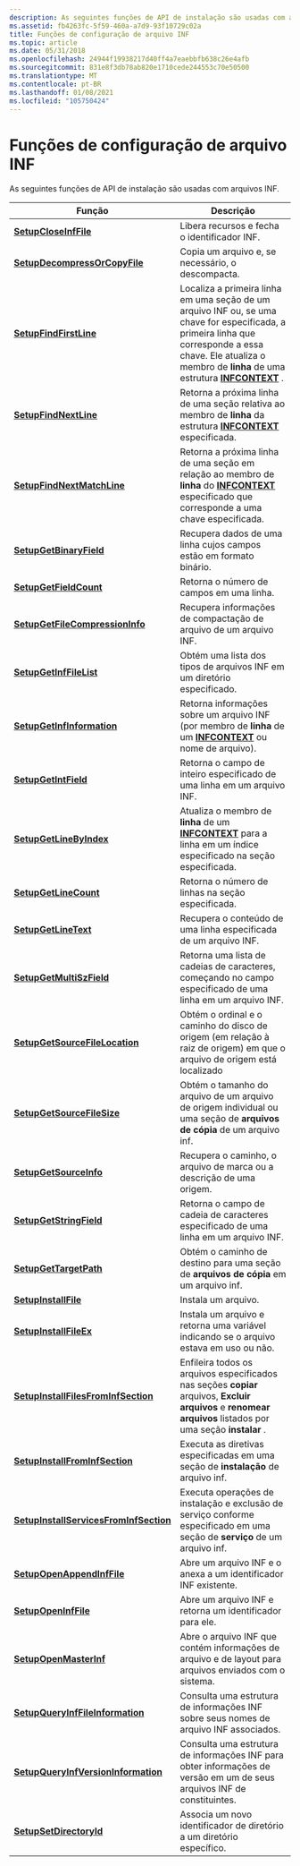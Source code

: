 ```yaml
---
description: As seguintes funções de API de instalação são usadas com arquivos INF.
ms.assetid: fb4263fc-5f59-460a-a7d9-93f10729c02a
title: Funções de configuração de arquivo INF
ms.topic: article
ms.date: 05/31/2018
ms.openlocfilehash: 24944f19938217d40ff4a7eaebbfb638c26e4afb
ms.sourcegitcommit: 831e8f3db78ab820e1710cede244553c70e50500
ms.translationtype: MT
ms.contentlocale: pt-BR
ms.lasthandoff: 01/08/2021
ms.locfileid: "105750424"
---
```

# <a name="inf-file-setup-functions"></a>Funções de configuração de arquivo INF

As seguintes funções de API de instalação são usadas com arquivos INF.



| Função                                                                         | Descrição                                                                                                                                                                                            |
|----------------------------------------------------------------------------------|--------------------------------------------------------------------------------------------------------------------------------------------------------------------------------------------------------|
| [**SetupCloseInfFile**](/windows/desktop/api/Setupapi/nf-setupapi-setupcloseinffile)                                   | Libera recursos e fecha o identificador INF.                                                                                                                                                             |
| [**SetupDecompressOrCopyFile**](/windows/desktop/api/Setupapi/nf-setupapi-setupdecompressorcopyfilea)                   | Copia um arquivo e, se necessário, o descompacta.                                                                                                                                                      |
| [**SetupFindFirstLine**](/windows/desktop/api/Setupapi/nf-setupapi-setupfindfirstlinea)                                 | Localiza a primeira linha em uma seção de um arquivo INF ou, se uma chave for especificada, a primeira linha que corresponde a essa chave. Ele atualiza o membro de **linha** de uma estrutura [**INFCONTEXT**](/windows/desktop/api/Setupapi/ns-setupapi-infcontext) . |
| [**SetupFindNextLine**](/windows/desktop/api/Setupapi/nf-setupapi-setupfindnextline)                                   | Retorna a próxima linha de uma seção relativa ao membro de **linha** da estrutura [**INFCONTEXT**](/windows/desktop/api/Setupapi/ns-setupapi-infcontext) especificada.                                                                    |
| [**SetupFindNextMatchLine**](/windows/desktop/api/Setupapi/nf-setupapi-setupfindnextmatchlinea)                         | Retorna a próxima linha de uma seção em relação ao membro de **linha** do [**INFCONTEXT**](/windows/desktop/api/Setupapi/ns-setupapi-infcontext) especificado que corresponde a uma chave especificada.                                                 |
| [**SetupGetBinaryField**](/windows/desktop/api/Setupapi/nf-setupapi-setupgetbinaryfield)                               | Recupera dados de uma linha cujos campos estão em formato binário.                                                                                                                                          |
| [**SetupGetFieldCount**](/windows/desktop/api/Setupapi/nf-setupapi-setupgetfieldcount)                                 | Retorna o número de campos em uma linha.                                                                                                                                                                |
| [**SetupGetFileCompressionInfo**](/windows/desktop/api/Setupapi/nf-setupapi-setupgetfilecompressioninfoa)               | Recupera informações de compactação de arquivo de um arquivo INF.                                                                                                                                               |
| [**SetupGetInfFileList**](/windows/desktop/api/Setupapi/nf-setupapi-setupgetinffilelista)                               | Obtém uma lista dos tipos de arquivos INF em um diretório especificado.                                                                                                                                        |
| [**SetupGetInfInformation**](/windows/desktop/api/Setupapi/nf-setupapi-setupgetinfinformationa)                         | Retorna informações sobre um arquivo INF (por membro de **linha** de um [**INFCONTEXT**](/windows/desktop/api/Setupapi/ns-setupapi-infcontext) ou nome de arquivo).                                                                                     |
| [**SetupGetIntField**](/windows/desktop/api/Setupapi/nf-setupapi-setupgetintfield)                                     | Retorna o campo de inteiro especificado de uma linha em um arquivo INF.                                                                                                                                          |
| [**SetupGetLineByIndex**](/windows/desktop/api/Setupapi/nf-setupapi-setupgetlinebyindexa)                               | Atualiza o membro de **linha** de um [**INFCONTEXT**](/windows/desktop/api/Setupapi/ns-setupapi-infcontext) para a linha em um índice especificado na seção especificada.                                                                     |
| [**SetupGetLineCount**](/windows/desktop/api/Setupapi/nf-setupapi-setupgetlinecounta)                                   | Retorna o número de linhas na seção especificada.                                                                                                                                                  |
| [**SetupGetLineText**](/windows/desktop/api/Setupapi/nf-setupapi-setupgetlinetexta)                                     | Recupera o conteúdo de uma linha especificada de um arquivo INF.                                                                                                                                            |
| [**SetupGetMultiSzField**](/windows/desktop/api/Setupapi/nf-setupapi-setupgetmultiszfielda)                             | Retorna uma lista de cadeias de caracteres, começando no campo especificado de uma linha em um arquivo INF.                                                                                                                   |
| [**SetupGetSourceFileLocation**](/windows/desktop/api/Setupapi/nf-setupapi-setupgetsourcefilelocationa)                 | Obtém o ordinal e o caminho do disco de origem (em relação à raiz de origem) em que o arquivo de origem está localizado                                                                                                       |
| [**SetupGetSourceFileSize**](/windows/desktop/api/Setupapi/nf-setupapi-setupgetsourcefilesizea)                         | Obtém o tamanho do arquivo de um arquivo de origem individual ou uma seção de **arquivos de cópia** de um arquivo inf.                                                                                                           |
| [**SetupGetSourceInfo**](/windows/desktop/api/Setupapi/nf-setupapi-setupgetsourceinfoa)                                 | Recupera o caminho, o arquivo de marca ou a descrição de uma origem.                                                                                                                                             |
| [**SetupGetStringField**](/windows/desktop/api/Setupapi/nf-setupapi-setupgetstringfielda)                               | Retorna o campo de cadeia de caracteres especificado de uma linha em um arquivo INF.                                                                                                                                           |
| [**SetupGetTargetPath**](/windows/desktop/api/Setupapi/nf-setupapi-setupgettargetpatha)                                 | Obtém o caminho de destino para uma seção de **arquivos de cópia** em um arquivo inf.                                                                                                                                      |
| [**SetupInstallFile**](/windows/desktop/api/Setupapi/nf-setupapi-setupinstallfilea)                                     | Instala um arquivo.                                                                                                                                                                                       |
| [**SetupInstallFileEx**](/windows/desktop/api/Setupapi/nf-setupapi-setupinstallfileexa)                                 | Instala um arquivo e retorna uma variável indicando se o arquivo estava em uso ou não.                                                                                                                  |
| [**SetupInstallFilesFromInfSection**](/windows/desktop/api/Setupapi/nf-setupapi-setupinstallfilesfrominfsectiona)       | Enfileira todos os arquivos especificados nas seções **copiar** arquivos, **Excluir arquivos** e **renomear arquivos** listados por uma seção **instalar** .                                                       |
| [**SetupInstallFromInfSection**](/windows/desktop/api/Setupapi/nf-setupapi-setupinstallfrominfsectiona)                 | Executa as diretivas especificadas em uma seção de **instalação** de arquivo inf.                                                                                                                                  |
| [**SetupInstallServicesFromInfSection**](/windows/desktop/api/Setupapi/nf-setupapi-setupinstallservicesfrominfsectiona) | Executa operações de instalação e exclusão de serviço conforme especificado em uma seção de **serviço** de um arquivo inf.                                                                                            |
| [**SetupOpenAppendInfFile**](/windows/desktop/api/Setupapi/nf-setupapi-setupopenappendinffilea)                         | Abre um arquivo INF e o anexa a um identificador INF existente.                                                                                                                                             |
| [**SetupOpenInfFile**](/windows/desktop/api/Setupapi/nf-setupapi-setupopeninffilea)                                     | Abre um arquivo INF e retorna um identificador para ele.                                                                                                                                                          |
| [**SetupOpenMasterInf**](/windows/desktop/api/Setupapi/nf-setupapi-setupopenmasterinf)                                 | Abre o arquivo INF que contém informações de arquivo e de layout para arquivos enviados com o sistema.                                                                                                        |
| [**SetupQueryInfFileInformation**](/windows/desktop/api/Setupapi/nf-setupapi-setupqueryinffileinformationa)             | Consulta uma estrutura de informações INF sobre seus nomes de arquivo INF associados.                                                                                                                               |
| [**SetupQueryInfVersionInformation**](/windows/desktop/api/Setupapi/nf-setupapi-setupqueryinfversioninformationa)       | Consulta uma estrutura de informações INF para obter informações de versão em um de seus arquivos INF de constituintes.                                                                                                      |
| [**SetupSetDirectoryId**](/windows/desktop/api/Setupapi/nf-setupapi-setupsetdirectoryida)                               | Associa um novo identificador de diretório a um diretório específico.                                                                                                                                     |



 

 

 



